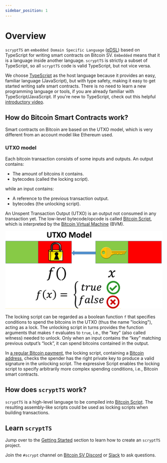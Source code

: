 ```yaml
---
sidebar_position: 1
---
```


# Overview

`scryptTS` an `embedded Domain Specific Language` ([eDSL](https://en.wikipedia.org/wiki/Domain-specific_language#External_and_Embedded_Domain_Specific_Languages)) based on TypeScript for writing smart contracts on Bitcoin SV. `Embedded` means that it is a language inside another language. `scryptTS` is strictly a subset of TypeScript, so all `scryptTS` code is valid TypeScript, but not vice versa.

We choose [TypeScript](https://www.typescriptlang.org) as the host language because it provides an easy, familiar language (JavaScript), but with type safety, making it easy to get started writing safe smart contracts. There is no need to learn a new programming language or tools, if you are already familiar with TypeScript/JavaScript.
If you're new to TypeScript, check out this helpful [introductory video](https://www.youtube.com/watch?v=ahCwqrYpIuM).


## How do Bitcoin Smart Contracts work?

Smart contracts on Bitcoin are based on the UTXO model, which is very different from an account model like Ethereum used.

### UTXO model

Each bitcoin transaction consists of some inputs and outputs.
An output contains:

- The amount of bitcoins it contains.
- bytecodes (called the locking script).

while an input contains:
- A reference to the previous transaction output.
- bytecodes (the unlocking script).

An Unspent Transaction Output (UTXO) is an output not consumed in any transaction yet. The low-level bytecode/opcode is called [Bitcoin Script](https://wiki.bitcoinsv.io/index.php/Script), which is interpreted by the [Bitcoin Virtual Machine](https://xiaohuiliu.medium.com/introduction-to-bitcoin-smart-contracts-9c0ea37dc757) (BVM).

![](../static/img/utxo.jpg)

The locking script can be regarded as a boolean function `f` that specifies conditions to spend the bitcoins in the UTXO (thus the name "locking"), acting as a lock.
The unlocking script in turns provides the function arguments that makes `f` evaluates to `true`, i.e., the "key" (also called witness) needed to unlock.
Only when an input contains the “key” matching previous output’s “lock”, it can spend bitcoins contained in the output.

In [a regular Bitcoin payment](https://wiki.bitcoinsv.io/index.php/Bitcoin_Transactions#Pay_to_Public_Key_Hash_.28P2PKH.29), the locking script, containing a [Bitcoin address](https://wiki.bitcoinsv.io/index.php/Bitcoin_address), checks the spender has the right private key to produce a valid signature in the unlocking script. The expressive Script enables the locking script to specify arbitrarily more complex spending conditions, i.e., Bitcoin smart contracts.

## How does `scryptTS` work?

`scryptTS` is a high-level language to be compiled into [Bitcoin Script](https://wiki.bitcoinsv.io/index.php/Script). The resulting assembly-like scripts could be used as locking scripts when building transactions.

## Learn `scryptTS`

Jump over to the [Getting Started](./getting-started/installation.md) section to learn how to create an `scryptTS` project.

Join the `#scrypt` channel on [Bitcoin SV Discord](https://discord.gg/bsv) or [Slack](https://join.slack.com/t/scryptworkspace/shared_invite/enQtNzQ1OTMyNDk1ODU3LTJmYjE5MGNmNDZhYmYxZWM4ZGY2MTczM2NiNTIxYmFhNTVjNjE5MGYwY2UwNDYxMTQyNGU2NmFkNTY5MmI1MWM) to ask questions.
